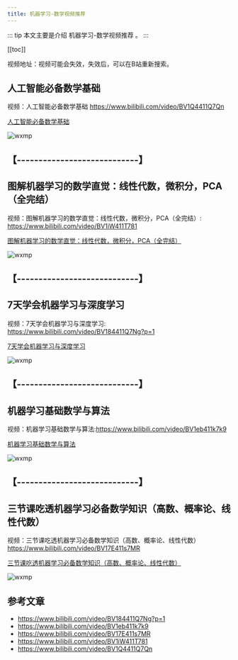 ```yaml
---
title: 机器学习-数学视频推荐
---
```


::: tip
本文主要是介绍 机器学习-数学视频推荐 。
:::

[[toc]]

视频地址：视频可能会失效，失效后，可以在B站重新搜索。

## 人工智能必备数学基础 

视频：人工智能必备数学基础 https://www.bilibili.com/video/BV1Q4411Q7Qn

[人工智能必备数学基础](https://www.bilibili.com/video/BV1Q4411Q7Qn)

<img class= "zoom-custom-imgs" :src="$withBase('/assets/img/ai/mlmath/videorecommend-1.png')" alt="wxmp">


## 【----------------------------】
## 图解机器学习的数学直觉：线性代数，微积分，PCA（全完结）

视频：图解机器学习的数学直觉：线性代数，微积分，PCA（全完结）: https://www.bilibili.com/video/BV1iW411T781

[图解机器学习的数学直觉：线性代数，微积分，PCA（全完结）](https://www.bilibili.com/video/BV1iW411T781)

<img class= "zoom-custom-imgs" :src="$withBase('/assets/img/ai/mlmath/videorecommend-2.png')" alt="wxmp">


## 【----------------------------】

## 7天学会机器学习与深度学习

视频：7天学会机器学习与深度学习: https://www.bilibili.com/video/BV184411Q7Ng?p=1

[7天学会机器学习与深度学习](https://www.bilibili.com/video/BV184411Q7Ng?p=1)

<img class= "zoom-custom-imgs" :src="$withBase('/assets/img/ai/mlmath/videorecommend-3.png')" alt="wxmp">


## 【----------------------------】

## 机器学习基础数学与算法

视频：机器学习基础数学与算法:https://www.bilibili.com/video/BV1eb411k7k9

[机器学习基础数学与算法](https://www.bilibili.com/video/BV1eb411k7k9)

<img class= "zoom-custom-imgs" :src="$withBase('/assets/img/ai/mlmath/videorecommend-4.png')" alt="wxmp">


## 【----------------------------】

## 三节课吃透机器学习必备数学知识（高数、概率论、线性代数）

视频：三节课吃透机器学习必备数学知识（高数、概率论、线性代数）https://www.bilibili.com/video/BV17E411s7MR

[三节课吃透机器学习必备数学知识（高数、概率论、线性代数）](https://www.bilibili.com/video/BV17E411s7MR)

<img class= "zoom-custom-imgs" :src="$withBase('/assets/img/ai/mlmath/videorecommend-5.png')" alt="wxmp">


## 参考文章
* https://www.bilibili.com/video/BV184411Q7Ng?p=1
* https://www.bilibili.com/video/BV1eb411k7k9
* https://www.bilibili.com/video/BV17E411s7MR
* https://www.bilibili.com/video/BV1iW411T781
* https://www.bilibili.com/video/BV1Q4411Q7Qn
